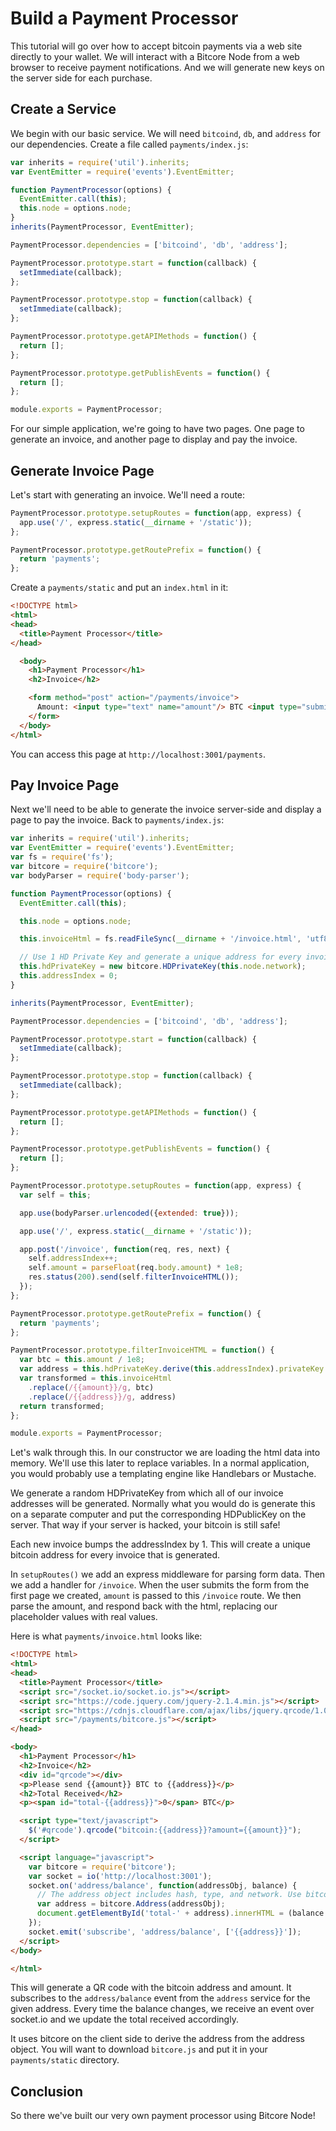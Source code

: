 # Build a Payment Processor

This tutorial will go over how to accept bitcoin payments via a web site directly to your wallet. We will interact with a Bitcore Node from a web browser to receive payment notifications. And we will generate new keys on the server side for each purchase.

## Create a Service

We begin with our basic service. We will need `bitcoind`, `db`, and `address` for our dependencies. Create a file called `payments/index.js`:

```js
var inherits = require('util').inherits;
var EventEmitter = require('events').EventEmitter;

function PaymentProcessor(options) {
  EventEmitter.call(this);
  this.node = options.node;
}
inherits(PaymentProcessor, EventEmitter);

PaymentProcessor.dependencies = ['bitcoind', 'db', 'address'];

PaymentProcessor.prototype.start = function(callback) {
  setImmediate(callback);
};

PaymentProcessor.prototype.stop = function(callback) {
  setImmediate(callback);
};

PaymentProcessor.prototype.getAPIMethods = function() {
  return [];
};

PaymentProcessor.prototype.getPublishEvents = function() {
  return [];
};

module.exports = PaymentProcessor;
```

For our simple application, we're going to have two pages. One page to generate an invoice, and another page to display and pay the invoice.

## Generate Invoice Page

Let's start with generating an invoice. We'll need a route:

```js
PaymentProcessor.prototype.setupRoutes = function(app, express) {
  app.use('/', express.static(__dirname + '/static'));
};

PaymentProcessor.prototype.getRoutePrefix = function() {
  return 'payments';
};
```

Create a `payments/static` and put an `index.html` in it:

```html
<!DOCTYPE html>
<html>
<head>
  <title>Payment Processor</title>
</head>

  <body>
    <h1>Payment Processor</h1>
    <h2>Invoice</h2>

    <form method="post" action="/payments/invoice">
      Amount: <input type="text" name="amount"/> BTC <input type="submit" value="Generate Invoice" />
    </form>
  </body>
</html>
```

You can access this page at `http://localhost:3001/payments`.

## Pay Invoice Page

Next we'll need to be able to generate the invoice server-side and display a page to pay the invoice. Back to `payments/index.js`:

```js
var inherits = require('util').inherits;
var EventEmitter = require('events').EventEmitter;
var fs = require('fs');
var bitcore = require('bitcore');
var bodyParser = require('body-parser');

function PaymentProcessor(options) {
  EventEmitter.call(this);

  this.node = options.node;

  this.invoiceHtml = fs.readFileSync(__dirname + '/invoice.html', 'utf8');

  // Use 1 HD Private Key and generate a unique address for every invoice
  this.hdPrivateKey = new bitcore.HDPrivateKey(this.node.network);
  this.addressIndex = 0;
}

inherits(PaymentProcessor, EventEmitter);

PaymentProcessor.dependencies = ['bitcoind', 'db', 'address'];

PaymentProcessor.prototype.start = function(callback) {
  setImmediate(callback);
};

PaymentProcessor.prototype.stop = function(callback) {
  setImmediate(callback);
};

PaymentProcessor.prototype.getAPIMethods = function() {
  return [];
};

PaymentProcessor.prototype.getPublishEvents = function() {
  return [];
};

PaymentProcessor.prototype.setupRoutes = function(app, express) {
  var self = this;

  app.use(bodyParser.urlencoded({extended: true}));

  app.use('/', express.static(__dirname + '/static'));

  app.post('/invoice', function(req, res, next) {
    self.addressIndex++;
    self.amount = parseFloat(req.body.amount) * 1e8;
    res.status(200).send(self.filterInvoiceHTML());
  });
};

PaymentProcessor.prototype.getRoutePrefix = function() {
  return 'payments';
};

PaymentProcessor.prototype.filterInvoiceHTML = function() {
  var btc = this.amount / 1e8;
  var address = this.hdPrivateKey.derive(this.addressIndex).privateKey.toAddress();
  var transformed = this.invoiceHtml
    .replace(/{{amount}}/g, btc)
    .replace(/{{address}}/g, address)
  return transformed;
};

module.exports = PaymentProcessor;
```

Let's walk through this. In our constructor we are loading the html data into memory. We'll use this later to replace variables. In a normal application, you would probably use a templating engine like Handlebars or Mustache.

We generate a random HDPrivateKey from which all of our invoice addresses will be generated. Normally what you would do is generate this on a separate computer and put the corresponding HDPublicKey on the server. That way if your server is hacked, your bitcoin is still safe!

Each new invoice bumps the addressIndex by 1. This will create a unique bitcoin address for every invoice that is generated.

In `setupRoutes()` we add an express middleware for parsing form data. Then we add a handler for `/invoice`. When the user submits the form from the first page we created, `amount` is passed to this `/invoice` route. We then parse the amount, and respond back with the html, replacing our placeholder values with real values.

Here is what `payments/invoice.html` looks like:

```html
<!DOCTYPE html>
<html>
<head>
  <title>Payment Processor</title>
  <script src="/socket.io/socket.io.js"></script>
  <script src="https://code.jquery.com/jquery-2.1.4.min.js"></script>
  <script src="https://cdnjs.cloudflare.com/ajax/libs/jquery.qrcode/1.0/jquery.qrcode.min.js"></script>
  <script src="/payments/bitcore.js"></script>
</head>

<body>
  <h1>Payment Processor</h1>
  <h2>Invoice</h2>
  <div id="qrcode"></div>
  <p>Please send {{amount}} BTC to {{address}}</p>
  <h2>Total Received</h2>
  <p><span id="total-{{address}}">0</span> BTC</p>

  <script type="text/javascript">
    $('#qrcode').qrcode("bitcoin:{{address}}?amount={{amount}}");
  </script>

  <script language="javascript">
    var bitcore = require('bitcore');
    var socket = io('http://localhost:3001');
    socket.on('address/balance', function(addressObj, balance) {
      // The address object includes hash, type, and network. Use bitcore to derive the address.
      var address = bitcore.Address(addressObj);
      document.getElementById('total-' + address).innerHTML = (balance / 1e8);
    });
    socket.emit('subscribe', 'address/balance', ['{{address}}']);
  </script>
</body>

</html>
```

This will generate a QR code with the bitcoin address and amount. It subscribes to the `address/balance` event from the `address` service for the given address. Every time the balance changes, we receive an event over socket.io and we update the total received accordingly.

It uses bitcore on the client side to derive the address from the address object. You will want to download `bitcore.js` and put it in your `payments/static` directory.

## Conclusion

So there we've built our very own payment processor using Bitcore Node!
